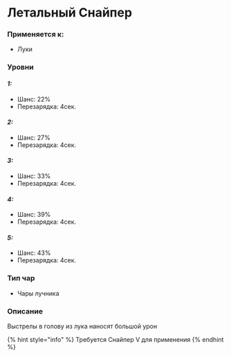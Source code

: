 # Летальный Снайпер

### Применяется к:

* Луки

### Уровни

#### _1:_&#x20;

* Шанс: 22%
* Перезарядка:  4сек.

#### _2:_

* Шанс: 27%
* Перезарядка:  4сек.&#x20;

#### _3:_&#x20;

* Шанс: 33%
* Перезарядка:  4сек.

#### _4:_

* Шанс: 39%
* Перезарядка:  4сек.&#x20;

#### _5:_

* Шанс: 43%
* Перезарядка:  4сек.&#x20;

### Тип чар

* Чары лучника

### Описание&#x20;

Выстрелы в голову из лука наносят большой урон

{% hint style="info" %}
Требуется Снайпер V для применения
{% endhint %}
